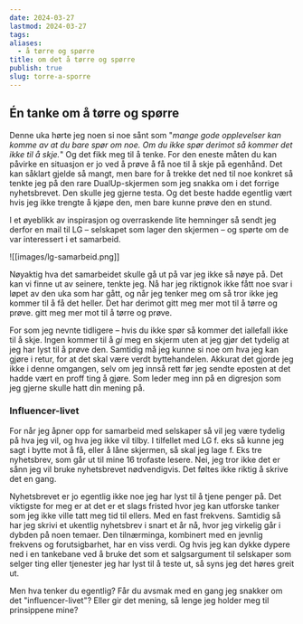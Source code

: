 ```yaml
---
date: 2024-03-27
lastmod: 2024-03-27
tags: 
aliases:
  - å tørre og spørre
title: om det å tørre og spørre
publish: true
slug: torre-a-sporre
---
```

## Én tanke om å tørre og spørre

Denne uka hørte jeg noen si noe sånt som "*mange gode opplevelser kan komme av at du bare spør om noe. Om du ikke spør derimot så kommer det ikke til å skje.*" Og det fikk meg til å tenke. For den eneste måten du kan påvirke en situasjon er jo ved å prøve å få noe til å skje på egenhånd. Det kan såklart gjelde så mangt, men bare for å trekke det ned til noe konkret så tenkte jeg på den rare DualUp-skjermen som jeg snakka om i det forrige nyhetsbrevet. Den skulle jeg gjerne testa. Og det beste hadde egentlig vært hvis jeg ikke trengte å kjøpe den, men bare kunne prøve den en stund.

I et øyeblikk av inspirasjon og overraskende lite hemninger så sendt jeg derfor en mail til LG – selskapet som lager den skjermen – og spørte om de var interessert i et samarbeid.

![[images/lg-samarbeid.png]]

Nøyaktig hva det samarbeidet skulle gå ut på var jeg ikke så nøye på. Det kan vi finne ut av seinere, tenkte jeg. Nå har jeg riktignok ikke fått noe svar i løpet av den uka som har gått, og når jeg tenker meg om så tror ikke jeg kommer til å få det heller. Det har derimot gitt meg mer mot til å tørre og prøve. gitt meg mer mot til å tørre og prøve. 

For som jeg nevnte tidligere – hvis du ikke spør så kommer det iallefall ikke til å skje. Ingen kommer til å *gi* meg en skjerm uten at jeg gjør det tydelig at jeg har lyst til å prøve den. Samtidig må jeg kunne si noe om hva jeg kan gjøre i retur, for at det skal være verdt byttehandelen. Akkurat det gjorde jeg ikke i denne omgangen, selv om jeg innså rett før jeg sendte eposten at det hadde vært en proff ting å gjøre. Som leder meg inn på en digresjon som jeg gjerne skulle hatt din mening på.

### Influencer-livet

For når jeg åpner opp for samarbeid med selskaper så vil jeg være tydelig på hva jeg vil, og hva jeg ikke vil tilby. I tilfellet med LG f. eks så kunne jeg sagt i bytte mot å få, eller å låne skjermen, så skal jeg lage f. Eks tre nyhetsbrev, som går ut til mine 16 trofaste lesere. Nei, jeg tror ikke det er sånn jeg vil bruke nyhetsbrevet nødvendigvis. Det føltes ikke riktig å skrive det en gang.

Nyhetsbrevet er jo egentlig ikke noe jeg har lyst til å tjene penger på. Det viktigste for meg er at det er et slags fristed hvor jeg kan utforske tanker som jeg ikke ville tatt meg tid til ellers. Med en fast frekvens. Samtidig så har jeg skrivi et ukentlig nyhetsbrev i snart et år nå, hvor jeg virkelig går i dybden på noen temaer. Den tilnærminga, kombinert med en jevnlig frekvens og forutsigbarhet, har en viss verdi. Og hvis jeg kan dykke dypere ned i en tankebane ved å bruke det som et salgsargument til selskaper som selger ting eller tjenester jeg har lyst til å teste ut, så syns jeg det høres greit ut.

Men hva tenker du egentlig? Får du avsmak med en gang jeg snakker om det "influencer-livet"? Eller gir det mening, så lenge jeg holder meg til prinsippene mine?